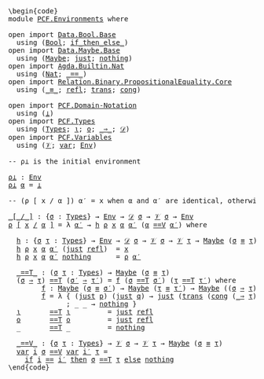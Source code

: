 <pre class="Agda"><a id="1" class="Markup">\begin{code}</a>
<a id="14" class="Keyword">module</a> <a id="21" href="PCF.Environments.html" class="Module">PCF.Environments</a> <a id="38" class="Keyword">where</a>

<a id="45" class="Keyword">open</a> <a id="50" class="Keyword">import</a> <a id="57" href="Data.Bool.Base.html" class="Module">Data.Bool.Base</a> 
  <a id="75" class="Keyword">using</a> <a id="81" class="Symbol">(</a><a id="82" href="Agda.Builtin.Bool.html#173" class="Datatype">Bool</a><a id="86" class="Symbol">;</a> <a id="88" href="Data.Bool.Base.html#1505" class="Function Operator">if_then_else_</a><a id="101" class="Symbol">)</a>
<a id="103" class="Keyword">open</a> <a id="108" class="Keyword">import</a> <a id="115" href="Data.Maybe.Base.html" class="Module">Data.Maybe.Base</a>
  <a id="133" class="Keyword">using</a> <a id="139" class="Symbol">(</a><a id="140" href="Agda.Builtin.Maybe.html#135" class="Datatype">Maybe</a><a id="145" class="Symbol">;</a> <a id="147" href="Agda.Builtin.Maybe.html#173" class="InductiveConstructor">just</a><a id="151" class="Symbol">;</a> <a id="153" href="Agda.Builtin.Maybe.html#194" class="InductiveConstructor">nothing</a><a id="160" class="Symbol">)</a>
<a id="162" class="Keyword">open</a> <a id="167" class="Keyword">import</a> <a id="174" href="Agda.Builtin.Nat.html" class="Module">Agda.Builtin.Nat</a>
  <a id="193" class="Keyword">using</a> <a id="199" class="Symbol">(</a><a id="200" href="Agda.Builtin.Nat.html#203" class="Datatype">Nat</a><a id="203" class="Symbol">;</a> <a id="205" href="Agda.Builtin.Nat.html#631" class="Primitive Operator">_==_</a><a id="209" class="Symbol">)</a>
<a id="211" class="Keyword">open</a> <a id="216" class="Keyword">import</a> <a id="223" href="Relation.Binary.PropositionalEquality.Core.html" class="Module">Relation.Binary.PropositionalEquality.Core</a>
  <a id="268" class="Keyword">using</a> <a id="274" class="Symbol">(</a><a id="275" href="Agda.Builtin.Equality.html#150" class="Datatype Operator">_≡_</a><a id="278" class="Symbol">;</a> <a id="280" href="Agda.Builtin.Equality.html#207" class="InductiveConstructor">refl</a><a id="284" class="Symbol">;</a> <a id="286" href="Relation.Binary.PropositionalEquality.Core.html#1938" class="Function">trans</a><a id="291" class="Symbol">;</a> <a id="293" href="Relation.Binary.PropositionalEquality.Core.html#1339" class="Function">cong</a><a id="297" class="Symbol">)</a>

<a id="300" class="Keyword">open</a> <a id="305" class="Keyword">import</a> <a id="312" href="PCF.Domain-Notation.html" class="Module">PCF.Domain-Notation</a>
  <a id="334" class="Keyword">using</a> <a id="340" class="Symbol">(</a><a id="341" href="PCF.Domain-Notation.html#202" class="Postulate">⊥</a><a id="342" class="Symbol">)</a>
<a id="344" class="Keyword">open</a> <a id="349" class="Keyword">import</a> <a id="356" href="PCF.Types.html" class="Module">PCF.Types</a>
  <a id="368" class="Keyword">using</a> <a id="374" class="Symbol">(</a><a id="375" href="PCF.Types.html#196" class="Datatype">Types</a><a id="380" class="Symbol">;</a> <a id="382" href="PCF.Types.html#216" class="InductiveConstructor">ι</a><a id="383" class="Symbol">;</a> <a id="385" href="PCF.Types.html#267" class="InductiveConstructor">o</a><a id="386" class="Symbol">;</a> <a id="388" href="PCF.Types.html#322" class="InductiveConstructor Operator">_⇒_</a><a id="391" class="Symbol">;</a> <a id="393" href="PCF.Types.html#418" class="Function">𝒟</a><a id="394" class="Symbol">)</a>
<a id="396" class="Keyword">open</a> <a id="401" class="Keyword">import</a> <a id="408" href="PCF.Variables.html" class="Module">PCF.Variables</a>
  <a id="424" class="Keyword">using</a> <a id="430" class="Symbol">(</a><a id="431" href="PCF.Variables.html#147" class="Datatype">𝒱</a><a id="432" class="Symbol">;</a> <a id="434" href="PCF.Variables.html#171" class="InductiveConstructor">var</a><a id="437" class="Symbol">;</a> <a id="439" href="PCF.Variables.html#237" class="Function">Env</a><a id="442" class="Symbol">)</a>

<a id="445" class="Comment">-- ρ⊥ is the initial environment</a>

<a id="ρ⊥"></a><a id="479" href="PCF.Environments.html#479" class="Function">ρ⊥</a> <a id="482" class="Symbol">:</a> <a id="484" href="PCF.Variables.html#237" class="Function">Env</a>
<a id="488" href="PCF.Environments.html#479" class="Function">ρ⊥</a> <a id="491" href="PCF.Environments.html#491" class="Bound">α</a> <a id="493" class="Symbol">=</a> <a id="495" href="PCF.Domain-Notation.html#202" class="Postulate">⊥</a>

<a id="498" class="Comment">-- (ρ [ x / α ]) α′ = x when α and α′ are identical, otherwise ρ α′</a>

<a id="_[_/_]"></a><a id="567" href="PCF.Environments.html#567" class="Function Operator">_[_/_]</a> <a id="574" class="Symbol">:</a> <a id="576" class="Symbol">{</a><a id="577" href="PCF.Environments.html#577" class="Bound">σ</a> <a id="579" class="Symbol">:</a> <a id="581" href="PCF.Types.html#196" class="Datatype">Types</a><a id="586" class="Symbol">}</a> <a id="588" class="Symbol">→</a> <a id="590" href="PCF.Variables.html#237" class="Function">Env</a> <a id="594" class="Symbol">→</a> <a id="596" href="PCF.Types.html#418" class="Function">𝒟</a> <a id="598" href="PCF.Environments.html#577" class="Bound">σ</a> <a id="600" class="Symbol">→</a> <a id="602" href="PCF.Variables.html#147" class="Datatype">𝒱</a> <a id="604" href="PCF.Environments.html#577" class="Bound">σ</a> <a id="606" class="Symbol">→</a> <a id="608" href="PCF.Variables.html#237" class="Function">Env</a>
<a id="612" href="PCF.Environments.html#612" class="Bound">ρ</a> <a id="614" href="PCF.Environments.html#567" class="Function Operator">[</a> <a id="616" href="PCF.Environments.html#616" class="Bound">x</a> <a id="618" href="PCF.Environments.html#567" class="Function Operator">/</a> <a id="620" href="PCF.Environments.html#620" class="Bound">α</a> <a id="622" href="PCF.Environments.html#567" class="Function Operator">]</a> <a id="624" class="Symbol">=</a> <a id="626" class="Symbol">λ</a> <a id="628" href="PCF.Environments.html#628" class="Bound">α′</a> <a id="631" class="Symbol">→</a> <a id="633" href="PCF.Environments.html#664" class="Function">h</a> <a id="635" href="PCF.Environments.html#612" class="Bound">ρ</a> <a id="637" href="PCF.Environments.html#616" class="Bound">x</a> <a id="639" href="PCF.Environments.html#620" class="Bound">α</a> <a id="641" href="PCF.Environments.html#628" class="Bound">α′</a> <a id="644" class="Symbol">(</a><a id="645" href="PCF.Environments.html#620" class="Bound">α</a> <a id="647" href="PCF.Environments.html#1185" class="Function Operator">==V</a> <a id="651" href="PCF.Environments.html#628" class="Bound">α′</a><a id="653" class="Symbol">)</a> <a id="655" class="Keyword">where</a>

  <a id="664" href="PCF.Environments.html#664" class="Function">h</a> <a id="666" class="Symbol">:</a> <a id="668" class="Symbol">{</a><a id="669" href="PCF.Environments.html#669" class="Bound">σ</a> <a id="671" href="PCF.Environments.html#671" class="Bound">τ</a> <a id="673" class="Symbol">:</a> <a id="675" href="PCF.Types.html#196" class="Datatype">Types</a><a id="680" class="Symbol">}</a> <a id="682" class="Symbol">→</a> <a id="684" href="PCF.Variables.html#237" class="Function">Env</a> <a id="688" class="Symbol">→</a> <a id="690" href="PCF.Types.html#418" class="Function">𝒟</a> <a id="692" href="PCF.Environments.html#669" class="Bound">σ</a> <a id="694" class="Symbol">→</a> <a id="696" href="PCF.Variables.html#147" class="Datatype">𝒱</a> <a id="698" href="PCF.Environments.html#669" class="Bound">σ</a> <a id="700" class="Symbol">→</a> <a id="702" href="PCF.Variables.html#147" class="Datatype">𝒱</a> <a id="704" href="PCF.Environments.html#671" class="Bound">τ</a> <a id="706" class="Symbol">→</a> <a id="708" href="Agda.Builtin.Maybe.html#135" class="Datatype">Maybe</a> <a id="714" class="Symbol">(</a><a id="715" href="PCF.Environments.html#669" class="Bound">σ</a> <a id="717" href="Agda.Builtin.Equality.html#150" class="Datatype Operator">≡</a> <a id="719" href="PCF.Environments.html#671" class="Bound">τ</a><a id="720" class="Symbol">)</a> <a id="722" class="Symbol">→</a> <a id="724" href="PCF.Types.html#418" class="Function">𝒟</a> <a id="726" href="PCF.Environments.html#671" class="Bound">τ</a>
  <a id="730" href="PCF.Environments.html#664" class="Function">h</a> <a id="732" href="PCF.Environments.html#732" class="Bound">ρ</a> <a id="734" href="PCF.Environments.html#734" class="Bound">x</a> <a id="736" href="PCF.Environments.html#736" class="Bound">α</a> <a id="738" href="PCF.Environments.html#738" class="Bound">α′</a> <a id="741" class="Symbol">(</a><a id="742" href="Agda.Builtin.Maybe.html#173" class="InductiveConstructor">just</a> <a id="747" href="Agda.Builtin.Equality.html#207" class="InductiveConstructor">refl</a><a id="751" class="Symbol">)</a>  <a id="754" class="Symbol">=</a> <a id="756" href="PCF.Environments.html#734" class="Bound">x</a>
  <a id="760" href="PCF.Environments.html#664" class="Function">h</a> <a id="762" href="PCF.Environments.html#762" class="Bound">ρ</a> <a id="764" href="PCF.Environments.html#764" class="Bound">x</a> <a id="766" href="PCF.Environments.html#766" class="Bound">α</a> <a id="768" href="PCF.Environments.html#768" class="Bound">α′</a> <a id="771" href="Agda.Builtin.Maybe.html#194" class="InductiveConstructor">nothing</a>      <a id="784" class="Symbol">=</a> <a id="786" href="PCF.Environments.html#762" class="Bound">ρ</a> <a id="788" href="PCF.Environments.html#768" class="Bound">α′</a>

  <a id="794" href="PCF.Environments.html#794" class="Function Operator">_==T_</a> <a id="800" class="Symbol">:</a> <a id="802" class="Symbol">(</a><a id="803" href="PCF.Environments.html#803" class="Bound">σ</a> <a id="805" href="PCF.Environments.html#805" class="Bound">τ</a> <a id="807" class="Symbol">:</a> <a id="809" href="PCF.Types.html#196" class="Datatype">Types</a><a id="814" class="Symbol">)</a> <a id="816" class="Symbol">→</a> <a id="818" href="Agda.Builtin.Maybe.html#135" class="Datatype">Maybe</a> <a id="824" class="Symbol">(</a><a id="825" href="PCF.Environments.html#803" class="Bound">σ</a> <a id="827" href="Agda.Builtin.Equality.html#150" class="Datatype Operator">≡</a> <a id="829" href="PCF.Environments.html#805" class="Bound">τ</a><a id="830" class="Symbol">)</a>
  <a id="834" class="Symbol">(</a><a id="835" href="PCF.Environments.html#835" class="Bound">σ</a> <a id="837" href="PCF.Types.html#322" class="InductiveConstructor Operator">⇒</a> <a id="839" href="PCF.Environments.html#839" class="Bound">τ</a><a id="840" class="Symbol">)</a> <a id="842" href="PCF.Environments.html#794" class="Function Operator">==T</a> <a id="846" class="Symbol">(</a><a id="847" href="PCF.Environments.html#847" class="Bound">σ′</a> <a id="850" href="PCF.Types.html#322" class="InductiveConstructor Operator">⇒</a> <a id="852" href="PCF.Environments.html#852" class="Bound">τ′</a><a id="854" class="Symbol">)</a> <a id="856" class="Symbol">=</a> <a id="858" href="PCF.Environments.html#896" class="Function">f</a> <a id="860" class="Symbol">(</a><a id="861" href="PCF.Environments.html#835" class="Bound">σ</a> <a id="863" href="PCF.Environments.html#794" class="Function Operator">==T</a> <a id="867" href="PCF.Environments.html#847" class="Bound">σ′</a><a id="869" class="Symbol">)</a> <a id="871" class="Symbol">(</a><a id="872" href="PCF.Environments.html#839" class="Bound">τ</a> <a id="874" href="PCF.Environments.html#794" class="Function Operator">==T</a> <a id="878" href="PCF.Environments.html#852" class="Bound">τ′</a><a id="880" class="Symbol">)</a> <a id="882" class="Keyword">where</a>
        <a id="896" href="PCF.Environments.html#896" class="Function">f</a> <a id="898" class="Symbol">:</a> <a id="900" href="Agda.Builtin.Maybe.html#135" class="Datatype">Maybe</a> <a id="906" class="Symbol">(</a><a id="907" href="PCF.Environments.html#835" class="Bound">σ</a> <a id="909" href="Agda.Builtin.Equality.html#150" class="Datatype Operator">≡</a> <a id="911" href="PCF.Environments.html#847" class="Bound">σ′</a><a id="913" class="Symbol">)</a> <a id="915" class="Symbol">→</a> <a id="917" href="Agda.Builtin.Maybe.html#135" class="Datatype">Maybe</a> <a id="923" class="Symbol">(</a><a id="924" href="PCF.Environments.html#839" class="Bound">τ</a> <a id="926" href="Agda.Builtin.Equality.html#150" class="Datatype Operator">≡</a> <a id="928" href="PCF.Environments.html#852" class="Bound">τ′</a><a id="930" class="Symbol">)</a> <a id="932" class="Symbol">→</a> <a id="934" href="Agda.Builtin.Maybe.html#135" class="Datatype">Maybe</a> <a id="940" class="Symbol">((</a><a id="942" href="PCF.Environments.html#835" class="Bound">σ</a> <a id="944" href="PCF.Types.html#322" class="InductiveConstructor Operator">⇒</a> <a id="946" href="PCF.Environments.html#839" class="Bound">τ</a><a id="947" class="Symbol">)</a> <a id="949" href="Agda.Builtin.Equality.html#150" class="Datatype Operator">≡</a> <a id="951" class="Symbol">(</a><a id="952" href="PCF.Environments.html#847" class="Bound">σ′</a> <a id="955" href="PCF.Types.html#322" class="InductiveConstructor Operator">⇒</a> <a id="957" href="PCF.Environments.html#852" class="Bound">τ′</a><a id="959" class="Symbol">))</a>
        <a id="970" href="PCF.Environments.html#896" class="Function">f</a> <a id="972" class="Symbol">=</a> <a id="974" class="Symbol">λ</a> <a id="976" class="Symbol">{</a> <a id="978" class="Symbol">(</a><a id="979" href="Agda.Builtin.Maybe.html#173" class="InductiveConstructor">just</a> <a id="984" href="PCF.Environments.html#984" class="Bound">p</a><a id="985" class="Symbol">)</a> <a id="987" class="Symbol">(</a><a id="988" href="Agda.Builtin.Maybe.html#173" class="InductiveConstructor">just</a> <a id="993" href="PCF.Environments.html#993" class="Bound">q</a><a id="994" class="Symbol">)</a> <a id="996" class="Symbol">→</a> <a id="998" href="Agda.Builtin.Maybe.html#173" class="InductiveConstructor">just</a> <a id="1003" class="Symbol">(</a><a id="1004" href="Relation.Binary.PropositionalEquality.Core.html#1938" class="Function">trans</a> <a id="1010" class="Symbol">(</a><a id="1011" href="Relation.Binary.PropositionalEquality.Core.html#1339" class="Function">cong</a> <a id="1016" class="Symbol">(</a><a id="1017" href="PCF.Types.html#322" class="InductiveConstructor Operator">_⇒</a> <a id="1020" href="PCF.Environments.html#839" class="Bound">τ</a><a id="1021" class="Symbol">)</a> <a id="1023" href="PCF.Environments.html#984" class="Bound">p</a><a id="1024" class="Symbol">)</a> <a id="1026" class="Symbol">(</a><a id="1027" href="Relation.Binary.PropositionalEquality.Core.html#1339" class="Function">cong</a> <a id="1032" class="Symbol">(</a><a id="1033" href="PCF.Environments.html#847" class="Bound">σ′</a> <a id="1036" href="PCF.Types.html#322" class="InductiveConstructor Operator">⇒_</a><a id="1038" class="Symbol">)</a> <a id="1040" href="PCF.Environments.html#993" class="Bound">q</a><a id="1041" class="Symbol">))</a>
              <a id="1058" class="Symbol">;</a> <a id="1060" class="CatchallClause Symbol">_</a><a id="1061" class="CatchallClause"> </a><a id="1062" class="CatchallClause Symbol">_</a> <a id="1064" class="Symbol">→</a> <a id="1066" href="Agda.Builtin.Maybe.html#194" class="InductiveConstructor">nothing</a> <a id="1074" class="Symbol">}</a>
  <a id="1078" href="PCF.Types.html#216" class="InductiveConstructor">ι</a>       <a id="1086" href="PCF.Environments.html#794" class="Function Operator">==T</a> <a id="1090" href="PCF.Types.html#216" class="InductiveConstructor">ι</a>         <a id="1100" class="Symbol">=</a> <a id="1102" href="Agda.Builtin.Maybe.html#173" class="InductiveConstructor">just</a> <a id="1107" href="Agda.Builtin.Equality.html#207" class="InductiveConstructor">refl</a>
  <a id="1114" href="PCF.Types.html#267" class="InductiveConstructor">o</a>       <a id="1122" href="PCF.Environments.html#794" class="Function Operator">==T</a> <a id="1126" href="PCF.Types.html#267" class="InductiveConstructor">o</a>         <a id="1136" class="Symbol">=</a> <a id="1138" href="Agda.Builtin.Maybe.html#173" class="InductiveConstructor">just</a> <a id="1143" href="Agda.Builtin.Equality.html#207" class="InductiveConstructor">refl</a>
  <a id="1150" class="CatchallClause Symbol">_</a><a id="1151" class="CatchallClause">       </a><a id="1158" href="PCF.Environments.html#794" class="CatchallClause Function Operator">==T</a><a id="1161" class="CatchallClause"> </a><a id="1162" class="CatchallClause Symbol">_</a>         <a id="1172" class="Symbol">=</a> <a id="1174" href="Agda.Builtin.Maybe.html#194" class="InductiveConstructor">nothing</a>

  <a id="1185" href="PCF.Environments.html#1185" class="Function Operator">_==V_</a> <a id="1191" class="Symbol">:</a> <a id="1193" class="Symbol">{</a><a id="1194" href="PCF.Environments.html#1194" class="Bound">σ</a> <a id="1196" href="PCF.Environments.html#1196" class="Bound">τ</a> <a id="1198" class="Symbol">:</a> <a id="1200" href="PCF.Types.html#196" class="Datatype">Types</a><a id="1205" class="Symbol">}</a> <a id="1207" class="Symbol">→</a> <a id="1209" href="PCF.Variables.html#147" class="Datatype">𝒱</a> <a id="1211" href="PCF.Environments.html#1194" class="Bound">σ</a> <a id="1213" class="Symbol">→</a> <a id="1215" href="PCF.Variables.html#147" class="Datatype">𝒱</a> <a id="1217" href="PCF.Environments.html#1196" class="Bound">τ</a> <a id="1219" class="Symbol">→</a> <a id="1221" href="Agda.Builtin.Maybe.html#135" class="Datatype">Maybe</a> <a id="1227" class="Symbol">(</a><a id="1228" href="PCF.Environments.html#1194" class="Bound">σ</a> <a id="1230" href="Agda.Builtin.Equality.html#150" class="Datatype Operator">≡</a> <a id="1232" href="PCF.Environments.html#1196" class="Bound">τ</a><a id="1233" class="Symbol">)</a>
  <a id="1237" href="PCF.Variables.html#171" class="InductiveConstructor">var</a> <a id="1241" href="PCF.Environments.html#1241" class="Bound">i</a> <a id="1243" href="PCF.Environments.html#1243" class="Bound">σ</a> <a id="1245" href="PCF.Environments.html#1185" class="Function Operator">==V</a> <a id="1249" href="PCF.Variables.html#171" class="InductiveConstructor">var</a> <a id="1253" href="PCF.Environments.html#1253" class="Bound">i′</a> <a id="1256" href="PCF.Environments.html#1256" class="Bound">τ</a> <a id="1258" class="Symbol">=</a> 
    <a id="1265" href="Data.Bool.Base.html#1505" class="Function Operator">if</a> <a id="1268" href="PCF.Environments.html#1241" class="Bound">i</a> <a id="1270" href="Agda.Builtin.Nat.html#631" class="Primitive Operator">==</a> <a id="1273" href="PCF.Environments.html#1253" class="Bound">i′</a> <a id="1276" href="Data.Bool.Base.html#1505" class="Function Operator">then</a> <a id="1281" href="PCF.Environments.html#1243" class="Bound">σ</a> <a id="1283" href="PCF.Environments.html#794" class="Function Operator">==T</a> <a id="1287" href="PCF.Environments.html#1256" class="Bound">τ</a> <a id="1289" href="Data.Bool.Base.html#1505" class="Function Operator">else</a> <a id="1294" href="Agda.Builtin.Maybe.html#194" class="InductiveConstructor">nothing</a>
<a id="1302" class="Markup">\end{code}</a></pre>